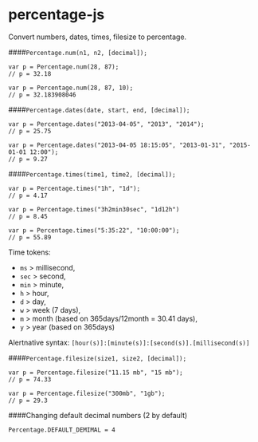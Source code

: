 percentage-js
=============

Convert numbers, dates, times, filesize to percentage.

####`Percentage.num(n1, n2, [decimal]);`

    var p = Percentage.num(28, 87);
    // p = 32.18

    var p = Percentage.num(28, 87, 10);
    // p = 32.183908046


####`Percentage.dates(date, start, end, [decimal]);`

    var p = Percentage.dates("2013-04-05", "2013", "2014");
    // p = 25.75

    var p = Percentage.dates("2013-04-05 18:15:05", "2013-01-31", "2015-01-01 12:00");
    // p = 9.27


####`Percentage.times(time1, time2, [decimal]);`

    var p = Percentage.times("1h", "1d");
    // p = 4.17

    var p = Percentage.times("3h2min30sec", "1d12h")
    // p = 8.45

    var p = Percentage.times("5:35:22", "10:00:00");
    // p = 55.89

Time tokens:
- `ms`  > millisecond,
- `sec` > second,
- `min` > minute,
- `h`   > hour,
- `d`   > day,
- `w`   > week (7 days),
- `m`   > month (based on 365days/12month = 30.41 days),
- `y`   > year (based on 365days)

Alertnative syntax:
`[hour(s)]:[minute(s)]:[second(s)].[millisecond(s)]`


####`Percentage.filesize(size1, size2, [decimal]);`

    var p = Percentage.filesize("11.15 mb", "15 mb");
    // p = 74.33

    var p = Percentage.filesize("300mb", "1gb");
    // p = 29.3

####Changing default decimal numbers (2 by default)

    Percentage.DEFAULT_DEMIMAL = 4